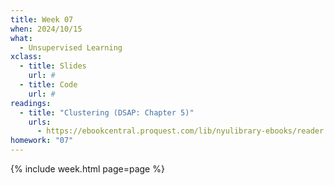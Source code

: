 ```yaml
---
title: Week 07
when: 2024/10/15
what:
  - Unsupervised Learning
xclass:
  - title: Slides
    url: #
  - title: Code
    url: #
readings:
  - title: "Clustering (DSAP: Chapter 5)"
    urls:
      - https://ebookcentral.proquest.com/lib/nyulibrary-ebooks/reader.action?docID=5264120&ppg=218
homework: "07"
---
```

{% include week.html page=page %}
